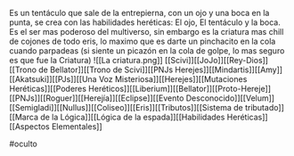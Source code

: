 Es un tentáculo que sale de la entrepierna, con un ojo y una boca en la punta, se crea con las habilidades heréticas: El ojo, El tentáculo y la boca. Es el ser mas poderoso del multiverso, sin embargo es la criatura mas chill de cojones de todo eris, lo maximo que es darte un pinchacito en la cola cuando parpadeas (si siente un picazón en la cola de golpe, lo mas seguro es que fue la Criatura)
![[La criatura.png]]
[[Scivi]][[JoJo]][[Rey-Dios]][[Trono de Bellator]][[Trono de Scivi]][[PNJs Herejes]][[Mindartis]][[Amy]][[Akatsuki]][[PJs]][[Una Voz Misteriosa]][[Herejes]][[Mutaciones Heréticas]][[Poderes Heréticos]][[Liberium]][[Bellator]][[Proto-Hereje]][[PNJs]][[Roguer]][[Herejía]][[Eclipse]][[Evento Desconocido]][[Velum]][[Semigladi]][[Nullus]][[Coliseo]][[Eris]][[Tributos]][[Sistema de tributado]][[Marca de la Lógica]][[Lógica de la espada]][[Habilidades Heréticas]][[Aspectos Elementales]]

#oculto 